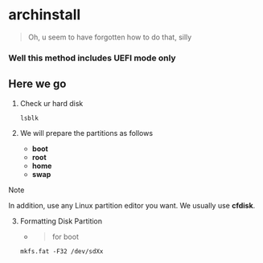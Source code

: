 # archinstall
> Oh, u seem to have forgotten how to do that, silly
### Well this method includes UEFI mode only
## Here we go
1. Check ur hard disk 

   ```
   lsblk 
   ```
2. We will prepare the partitions as follows
    - **boot**
    - **root**
    - **home**
    - **swap**   
> [!NOTE]
> In addition, use any Linux partition editor you want. We usually use **cfdisk**.
3. Formatting Disk Partition
   - > for boot 
   ```
   mkfs.fat -F32 /dev/sdXx 
   ```
